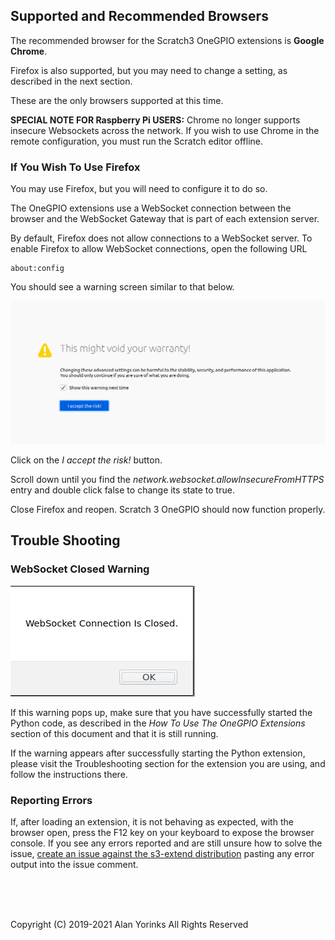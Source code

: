 ## Supported and Recommended Browsers

The recommended browser for the Scratch3 OneGPIO extensions is **Google Chrome**.

Firefox is also supported, but you may need to change a setting, as described in
the next section.

These are the only browsers supported at this time.

**SPECIAL NOTE FOR  Raspberry Pi USERS:** Chrome no longer supports insecure 
Websockets across the network. If you wish to use Chrome in the remote configuration, 
you must run the Scratch editor offline. 

### If You Wish To Use Firefox
You may use Firefox, but you will need to configure it to do so.

The OneGPIO extensions use a WebSocket connection between the browser
and the WebSocket Gateway that is part of each extension server.

By default, Firefox does not allow connections to a WebSocket server. To
enable Firefox to allow WebSocket connections, open the following URL

``` 
about:config
```

You should see a warning screen similar to that below.

 <img src="../images/ff_warning.png" > </br>

Click on the *I accept the risk!* button.

Scroll down until you find the
*network.websocket.allowInsecureFromHTTPS* entry and double click false
to change its state to true.

Close Firefox and reopen. Scratch 3 OneGPIO should now function
properly.

## Trouble Shooting

### WebSocket Closed Warning

 <img src="../images/websock_closed.png" > </br>

If this warning pops up, make sure that you have
successfully started the Python code, as described in the
_How To Use The OneGPIO Extensions_ section of this document and that it is
still running.

If the warning appears after successfully starting the Python extension,
please visit the Troubleshooting section for the extension you are using,
and follow the instructions there.

### Reporting Errors

If, after loading an extension, it is not behaving as expected, with the browser open, press the F12
 key on your keyboard to expose the
browser console. If you see any errors reported and are still unsure
how to solve the issue,
[create an issue against the s3-extend distribution](https://github.com/MrYsLab/s3-extend/issues)
pasting any error output into the issue comment.

<br> <br> <br>


Copyright (C) 2019-2021 Alan Yorinks All Rights Reserved
